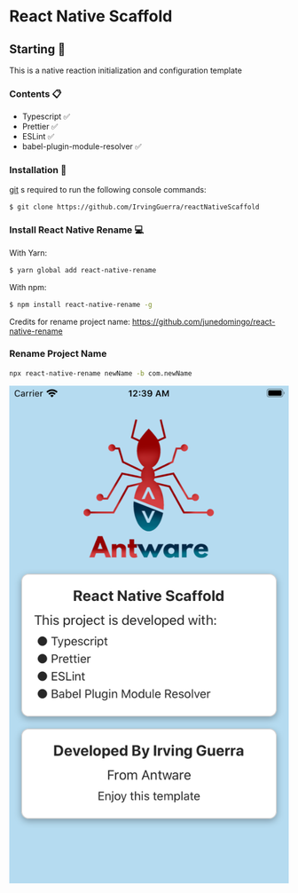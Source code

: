 # React Native Scaffold

## Starting 🚀

This is a native reaction initialization and configuration template

### Contents 📋

- Typescript  ✅
- Prettier ✅
- ESLint ✅
- babel-plugin-module-resolver ✅

### Installation 🔧

[git](https://git-scm.com/) s required to run the following console commands:
```sh
$ git clone https://github.com/IrvingGuerra/reactNativeScaffold
```

### Install React Native Rename 💻

With Yarn:

```sh
$ yarn global add react-native-rename
```

With npm:
```sh
$ npm install react-native-rename -g
```

Credits for rename project name: https://github.com/junedomingo/react-native-rename

### Rename Project Name

```sh
npx react-native-rename newName -b com.newName
```

![](screenshoot.png)
